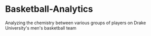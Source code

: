 # Basketball-Analytics
Analyzing the chemistry between various groups of players on Drake University's men's basketball team
